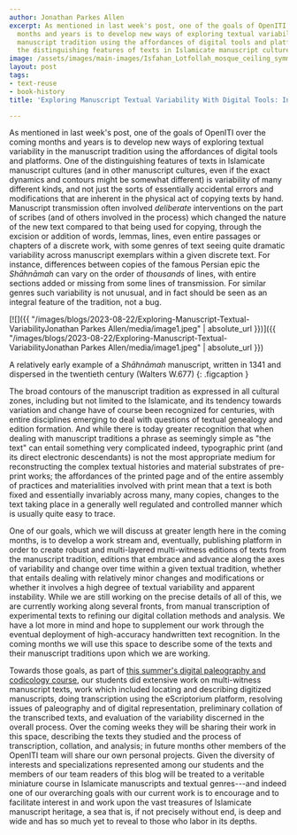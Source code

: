 ```yaml
---
author: Jonathan Parkes Allen
excerpt: As mentioned in last week's post, one of the goals of OpenITI over the coming
  months and years is to develop new ways of exploring textual variability in the
  manuscript tradition using the affordances of digital tools and platforms. One of
  the distinguishing features of texts in Islamicate manuscript cultures...
image: /assets/images/main-images/Isfahan_Lotfollah_mosque_ceiling_symmetric_narrow_border.png
layout: post
tags:
- text-reuse
- book-history
title: 'Exploring Manuscript Textual Variability With Digital Tools: Introduction'

---
```

As mentioned in last week's post, one of the goals of OpenITI over the coming months and years is to develop new ways of exploring textual variability in the manuscript tradition using the affordances of digital tools and platforms. One of the distinguishing features of texts in Islamicate manuscript cultures (and in other manuscript cultures, even if the exact dynamics and contours might be somewhat different) is variability of many different kinds, and not just the sorts of essentially accidental errors and modifications that are inherent in the physical act of copying texts by hand. Manuscript transmission often involved *deliberate* interventions on the part of scribes (and of others involved in the process) which changed the nature of the new text compared to that being used for copying, through the excision or addition of words, lemmas, lines, even entire passages or chapters of a discrete work, with some genres of text seeing quite dramatic variability across manuscript exemplars within a given discrete text. For instance, differences between copies of the famous Persian epic the *Shāhnāmah* can vary on the order of *thousands* of lines, with entire sections added or missing from some lines of transmission. For similar genres such variability is not unusual, and in fact should be seen as an integral feature of the tradition, not a bug.

[![]({{ "/images/blogs/2023-08-22/Exploring-Manuscript-Textual-VariabilityJonathan Parkes Allen/media/image1.jpeg" | absolute_url }})]({{ "/images/blogs/2023-08-22/Exploring-Manuscript-Textual-VariabilityJonathan Parkes Allen/media/image1.jpeg" | absolute_url }})

A relatively early example of a *Shāhnāmah* manuscript, written in 1341 and dispersed in the twentieth century (Walters W.677)
{: .figcaption }

The broad contours of the manuscript tradition as expressed in all cultural zones, including but not limited to the Islamicate, and its tendency towards variation and change have of course been recognized for centuries, with entire disciplines emerging to deal with questions of textual genealogy and edition formation. And while there is today greater recognition that when dealing with manuscript traditions a phrase as seemingly simple as "the text" can entail something very complicated indeed, typographic print (and its direct electronic descendants) is not the most appropriate medium for reconstructing the complex textual histories and material substrates of pre-print works; the affordances of the printed page and of the entire assembly of practices and materialities involved with print mean that a text is both fixed and essentially invariably across many, many copies, changes to the text taking place in a generally well regulated and controlled manner which is usually quite easy to trace.

One of our goals, which we will discuss at greater length here in the coming months, is to develop a work stream and, eventually, publishing platform in order to create robust and multi-layered multi-witness editions of texts from the manuscript tradition, editions that embrace and advance along the axes of variability and change over time within a given textual tradition, whether that entails dealing with relatively minor changes and modifications or whether it involves a high degree of textual variability and apparent instability. While we are still working on the precise details of all of this, we are currently working along several fronts, from manual transcription of experimental texts to refining our digital collation methods and analysis. We have a lot more in mind and hope to supplement our work through the eventual deployment of high-accuracy handwritten text recognition. In the coming months we will use this space to describe some of the texts and their manuscript traditions upon which we are working.

Towards those goals, as part of [this summer's digital paleography and codicology course](http://openiti.org/2023/02/22/Islamicate-Paleography.html), our students did extensive work on multi-witness manuscript texts, work which included locating and describing digitized manuscripts, doing transcription using the eScriptorium platform, resolving issues of paleography and of digital representation, preliminary collation of the transcribed texts, and evaluation of the variability discerned in the overall process. Over the coming weeks they will be sharing their work in this space, describing the texts they studied and the process of transcription, collation, and analysis; in future months other members of the OpenITI team will share our own personal projects. Given the diversity of interests and specializations represented among our students and the members of our team readers of this blog will be treated to a veritable miniature course in Islamicate manuscripts and textual genres---and indeed one of our overarching goals with our current work is to encourage and to facilitate interest in and work upon the vast treasures of Islamicate manuscript heritage, a sea that is, if not precisely without end, is deep and wide and has so much yet to reveal to those who labor in its depths.
